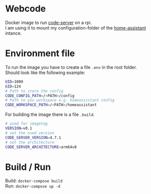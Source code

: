# Webcode
Docker image to run [code-server](https://github.com/linuxserver/docker-code-server) on a rpi.  
I am using it to mount my configuration-folder of the [home-assistant](https://www.home-assistant.io/) intance.
  
# Environment file

To run the image you have to create a file `.env` in the root folder.  
Should look like the following example: 

```bash
UID=1000
GID=124
# Path to store the config
CODE_CONFIG_PATH=/<PATH>/config
# Path to you workspace e.g. homeassistant config
CODE_WORKSPACE_PATH=/<PATH>/homeassistant
```
  
For building the image there is a file `.build`.  

```bash
# used for imagetag
VERSION=v0.1
# set the used version
CODE_SERVER_VERSION=4.7.1
# set the architecture
CODE_SERVER_ARCHITECTURE=arm64v8
```


# Build / Run
Build: `docker-compose build`  
Run: `docker-compose up -d`  
